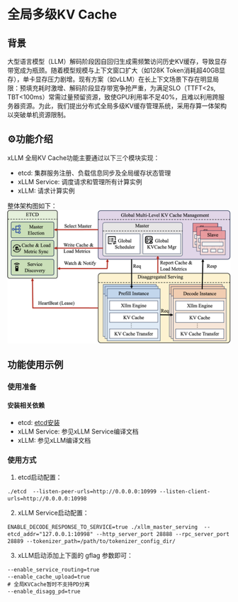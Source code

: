 # 全局多级KV Cache
## 背景
大型语言模型（LLM）解码阶段因自回归生成需频繁访问历史KV缓存，导致显存带宽成为瓶颈。随着模型规模与上下文窗口扩大（如128K Token消耗超40GB显存），单卡显存压力剧增。现有方案（如vLLM）在长上下文场景下存在明显局限：预填充耗时激增、解码阶段显存带宽争抢严重，为满足SLO（TTFT<2s, TBT<100ms）常需过量预留资源，致使GPU利用率不足40%，且难以利用跨服务器资源。为此，我们提出分布式全局多级KV缓存管理系统，采用存算一体架构以突破单机资源限制。

## :gear:功能介绍
xLLM 全局KV Cache功能主要通过以下三个模块实现：
- etcd: 集群服务注册、负载信息同步及全局缓存状态管理
- xLLM Service: 调度请求和管理所有计算实例
- xLLM: 请求计算实例

整体架构图如下：
![xLLM 全局多级KV Cache](../../assets/globalkvcache_architecture.png)
## 功能使用示例
### 使用准备
#### 安装相关依赖
- etcd: [etcd安装](https://etcd.io/docs/v3.6/install/)
- xLLM Service: 参见xLLM Service编译文档
- xLLM: 参见xLLM编译文档

### 使用方式
1. etcd启动配置：
```
./etcd  --listen-peer-urls=http://0.0.0.0:10999 --listen-client-urls=http://0.0.0.0:10998
```
2. xLLM Service启动配置：
```
ENABLE_DECODE_RESPONSE_TO_SERVICE=true ./xllm_master_serving  --etcd_addr="127.0.0.1:10998" --http_server_port 28888 --rpc_server_port 28889 --tokenizer_path=/path/to/tokenizer_config_dir/
```
3. xLLM启动添加上下面的 gflag 参数即可：
```
--enable_service_routing=true 
--enable_cache_upload=true
# 全局KVCache暂时不支持PD分离
--enable_disagg_pd=true
```